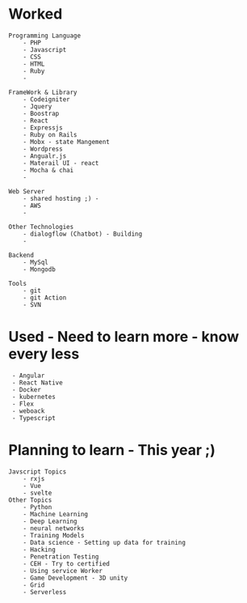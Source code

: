 # Worked  
    Programming Language
        - PHP
        - Javascript
        - CSS
        - HTML
        - Ruby 
        - 

    FrameWork & Library 
        - Codeigniter
        - Jquery
        - Boostrap 
        - React
        - Expressjs
        - Ruby on Rails
        - Mobx - state Mangement 
        - Wordpress 
        - Angualr.js
        - Materail UI - react
        - Mocha & chai
        -

    Web Server 
        - shared hosting ;) - 
        - AWS
        - 

    Other Technologies 
        - dialogflow (Chatbot) - Building
        - 

    Backend
        - MySql
        - Mongodb
    
    Tools
        - git 
        - git Action
        - SVN

# Used - Need to learn more - know every less
     - Angular
     - React Native
     - Docker
     - kubernetes
     - Flex
     - weboack
     - Typescript  

# Planning to learn - This year ;)
    Javscript Topics
        - rxjs
        - Vue
        - svelte
    Other Topics
        - Python
        - Machine Learning
        - Deep Learning
        - neural networks
        - Training Models
        - Data science - Setting up data for training
        - Hacking 
        - Penetration Testing
        - CEH - Try to certified  
        - Using service Worker
        - Game Development - 3D unity
        - Grid
        - Serverless